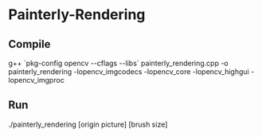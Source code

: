 # Painterly-Rendering

Compile
---------
g++ \`pkg-config opencv --cflags --libs\` painterly_rendering.cpp -o painterly_rendering -lopencv_imgcodecs -lopencv_core -lopencv_highgui -lopencv_imgproc

Run
---------
./painterly_rendering [origin picture] [brush size]
